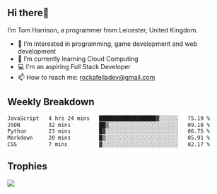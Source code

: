 ## Hi there👋
I’m Tom Harrison, a programmer from Leicester, United Kingdom.
- 👀 I’m interested in programming, game development and web development
- 🌱 I’m currently learning Cloud Computing
- 💻 I'm an aspiring Full Stack Developer
- 📫 How to reach me: [rockafelladev@gmail.com](rockafelladev@gmail.com)

## Weekly Breakdown

<!--START_SECTION:waka-->

```txt
JavaScript   4 hrs 24 mins   ██████████████████▓░░░░░░   75.19 %
JSON         32 mins         ██▒░░░░░░░░░░░░░░░░░░░░░░   09.18 %
Python       23 mins         █▓░░░░░░░░░░░░░░░░░░░░░░░   06.75 %
Markdown     20 mins         █▒░░░░░░░░░░░░░░░░░░░░░░░   05.91 %
CSS          7 mins          ▓░░░░░░░░░░░░░░░░░░░░░░░░   02.17 %
```

<!--END_SECTION:waka-->

## Trophies

<img src="https://github-profile-trophy.vercel.app/?username=TomHarrison001&theme=nord&no-frame=true&margin-w=10&column=7" />
